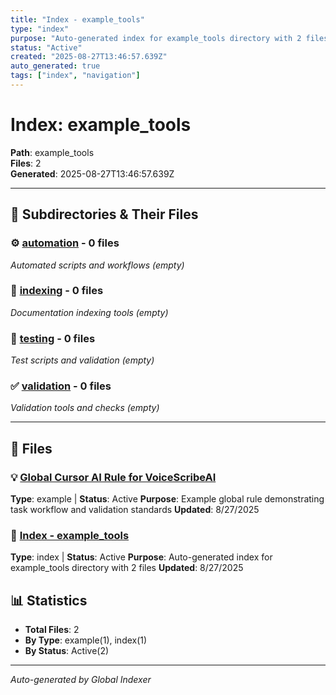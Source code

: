 ```yaml
---
title: "Index - example_tools"
type: "index"
purpose: "Auto-generated index for example_tools directory with 2 files"
status: "Active"
created: "2025-08-27T13:46:57.639Z"
auto_generated: true
tags: ["index", "navigation"]
---
```


# Index: example_tools

**Path**: example_tools  
**Files**: 2  
**Generated**: 2025-08-27T13:46:57.639Z  

---

## 📁 Subdirectories & Their Files

### ⚙️ [automation](./automation/) - 0 files
*Automated scripts and workflows (empty)*

### 📇 [indexing](./indexing/) - 0 files
*Documentation indexing tools (empty)*

### 🧪 [testing](./testing/) - 0 files
*Test scripts and validation (empty)*

### ✅ [validation](./validation/) - 0 files
*Validation tools and checks (empty)*

---

## 📄 Files

### 💡 [Global Cursor AI Rule for VoiceScribeAI](./global-rule-example.md)
**Type**: example | **Status**: Active
**Purpose**: Example global rule demonstrating task workflow and validation standards
**Updated**: 8/27/2025

### 📇 [Index - example_tools](./INDEX.md)
**Type**: index | **Status**: Active
**Purpose**: Auto-generated index for example_tools directory with 2 files
**Updated**: 8/27/2025

## 📊 Statistics

- **Total Files**: 2
- **By Type**: example(1), index(1)
- **By Status**: Active(2)

---

*Auto-generated by Global Indexer*
